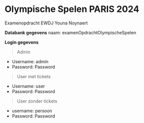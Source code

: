 # Olympische Spelen PARIS 2024
Examenopdracht EWDJ Youna Noynaert

**Databank gegevens**
naam: examenOpdrachtOlympischeSpelen

**Login gegevens**

> Admin
- Username: admin
- Password: Password
> User met tickets
- Username: user
- Password: Password
> User zonder tickets
- username: persoon
- Password: Password
